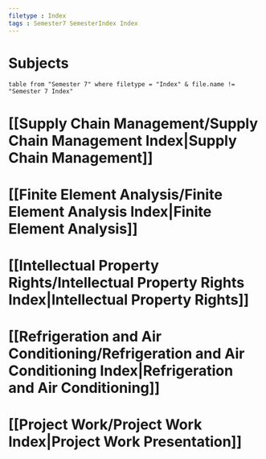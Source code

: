```yaml
---
filetype : Index
tags : Semester7 SemesterIndex Index
---
```


# Subjects
 
```dataview 
table from "Semester 7" where filetype = "Index" & file.name != "Semester 7 Index"
```

 # [[Supply Chain Management/Supply Chain Management Index|Supply Chain Management]]
 # [[Finite Element Analysis/Finite Element Analysis Index|Finite Element Analysis]]
 # [[Intellectual Property Rights/Intellectual Property Rights Index|Intellectual Property Rights]]
 # [[Refrigeration and Air Conditioning/Refrigeration and Air Conditioning Index|Refrigeration and Air Conditioning]]
 # [[Project Work/Project Work Index|Project Work Presentation]]


